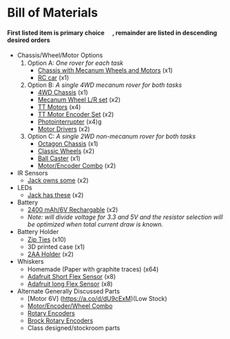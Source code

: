 # Bill of Materials
#### First listed item is primary choice <img src="https://raw.githubusercontent.com/FortAwesome/Font-Awesome/6.x/svgs/solid/medal.svg" width="15" height="15">, remainder are listed in descending desired orders
- Chassis/Wheel/Motor Options
  1. Option A: *One rover for each task* <img src="https://raw.githubusercontent.com/FortAwesome/Font-Awesome/6.x/svgs/solid/medal.svg" width="15" height="15">
     + [Chassis with Mecanum Wheels and Motors](https://a.co/d/f9uOjQt) (x1)
     + [RC car](https://a.co/d/haKVwfe) (x1)
  2. Option B: *A single 4WD mecanum rover for both tasks*
     + [4WD Chassis](https://www.sparkfun.com/products/12089) (x1)
     + [Mecanum Wheel L/R set](https://www.adafruit.com/product/4990) (x2)
     + [TT Motors](https://www.adafruit.com/product/3777) (x4)
     + [TT Motor Encoder Set](https://www.adafruit.com/product/3782) (x2)
     + [Photointerrupter](https://fscdn.rohm.com/en/products/databook/datasheet/opto/optical_sensor/photointerrupter/rpi-121.pdf) (x4)g
     + [Motor Drivers](https://www.adafruit.com/product/3297) (x2)
  3. Option C: *A single 2WD non-mecanum rover for both tasks*
     + [Octagon Chassis](https://www.adafruit.com/product/4466) (x1)
     + [Classic Wheels](https://www.adafruit.com/product/3763) (x2)
     + [Ball Caster](https://www.adafruit.com/product/1200) (x1)
     + [Motor/Encoder Combo](https://a.co/d/baZXsuo) (x2)
 - IR Sensors
   + [Jack owns some](https://www.digikey.com/en/htmldatasheets/production/117932/0/0/1/tcrt5000l.html) (x2)
- LEDs
   + [Jack has these](https://a.co/d/3lupUKW) (x2)
- Battery
   + [2400 mAh/6V Rechargable](https://www.amazon.com/Gecoty-Battery-2400mAh-Rechargeable-Batteries/dp/B082X1LKC5/ref=sr_1_2?crid=35IKGB24E4310&keywords=6V%2BRC%2BBatteries%2Bwith%2Bcasing&qid=1677890726&s=hpc&sprefix=6v%2Brc%2Bbatteries%2Bwith%2Bcasing%2Chpc%2C108&sr=1-2&th=1) (x2)
   - *Note: will divide voltage for 3.3 and 5V and the resistor selection will be optimized when total current draw is known.*
- Battery Holder
  - [Zip Ties](https://a.co/d/apTf1r2) (x10) <img src="https://raw.githubusercontent.com/FortAwesome/Font-Awesome/6.x/svgs/solid/medal.svg" width="15" height="15">
  - 3D printed case (x1)
  - [2AA Holder](https://www.adafruit.com/product/3905) (x2)
- Whiskers
  - Homemade (Paper with graphite traces) (x64) <img src="https://raw.githubusercontent.com/FortAwesome/Font-Awesome/6.x/svgs/solid/medal.svg" width="15" height="15">
  - [Adafruit Short Flex Sensor](https://www.adafruit.com/product/1070) (x8)
  - [Adafruit long Flex Sensor](https://www.adafruit.com/product/182) (x8)
- Alternate Generally Discussed Parts
  - [Motor 6V] (https://a.co/d/dU9cExM)(Low Stock)
  - [Motor/Encoder/Wheel Combo](https://a.co/d/ekDHVQv)
  - [Rotary Encoders](https://www.adafruit.com/product/4991)
  - [Brock Rotary Encoders](https://a.co/d/gRUY2s8)
  - Class designed/stockroom parts
